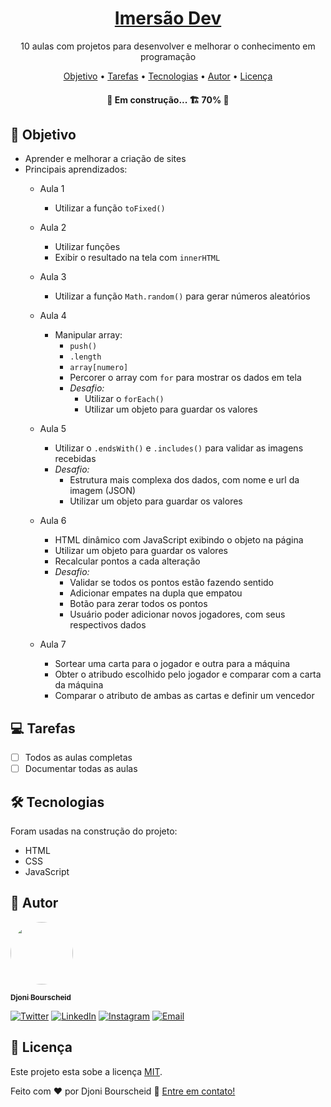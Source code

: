 <h1 align="center">
  <a href="https://djonibourscheid.github.io/imersao-dev/">Imersão Dev</a>
</h1>
<p align="center">10 aulas com projetos para desenvolver e melhorar o conhecimento em programação</p>

<p align="center">
  <a href="#-objetivo">Objetivo</a> •
  <a href="#-tarefas">Tarefas</a> •
  <a href="#-tecnologias">Tecnologias</a> •
  <a href="#-autor">Autor</a> •
  <a href="#-licença">Licença</a>
</p>

<h4 align="center">
	🚧 Em construção... 🏗 70% 🚧
</h4>


## 🎯 Objetivo
- Aprender e melhorar a criação de sites
- Principais aprendizados:
  - Aula 1
    - Utilizar a função `toFixed()`
  
  - Aula 2
    - Utilizar funções
    - Exibir o resultado na tela com `innerHTML`

  - Aula 3
    - Utilizar a função `Math.random()` para gerar números aleatórios
  
  - Aula 4
    - Manipular array:
      - `push()`
      - `.length`
      - `array[numero]`
      - Percorer o array com `for` para mostrar os dados em tela
      - *Desafio:*
        - Utilizar o `forEach()`
        - Utilizar um objeto para guardar os valores

  - Aula 5
    - Utilizar o `.endsWith()` e `.includes()` para validar as imagens recebidas
    - *Desafio:*
      - Estrutura mais complexa dos dados, com nome e url da imagem (JSON)
      - Utilizar um objeto para guardar os valores

  - Aula 6
    - HTML dinâmico com JavaScript exibindo o objeto na página
    - Utilizar um objeto para guardar os valores
    - Recalcular pontos a cada alteração
    - *Desafio:*
      - Validar se todos os pontos estão fazendo sentido
      - Adicionar empates na dupla que empatou
      - Botão para zerar todos os pontos
      - Usuário poder adicionar novos jogadores, com seus respectivos dados

  - Aula 7
    - Sortear uma carta para o jogador e outra para a máquina
    - Obter o atribudo escolhido pelo jogador e comparar com a carta da máquina
    - Comparar o atributo de ambas as cartas e definir um vencedor

## 💻 Tarefas
- [ ] Todos as aulas completas
- [ ] Documentar todas as aulas

## 🛠 Tecnologias
Foram usadas na construção do projeto:
- HTML
- CSS
- JavaScript

## 👋 Autor
<a href="https://github.com/djonibourscheid">
  <img style="border-radius: 50%" src="https://avatars.githubusercontent.com/u/62856037?v=4" width="100px">

  <sub><b>Djoni Bourscheid</b></sub>
</a>

[![Twitter](https://img.shields.io/badge/Twitter-informational?style=for-the-badge&logo=twitter&logoColor=white)](https://twitter.com/djonibourscheid)
[![LinkedIn](https://img.shields.io/badge/Linkedin-0A66C2?style=for-the-badge&logo=linkedin&logoColor=white)](https://www.linkedin.com/in/djonibourscheid/)
[![Instagram](https://img.shields.io/badge/Instagram-E4405F?style=for-the-badge&logo=instagram&logoColor=white)](https://www.instagram.com/djonibourscheid/)
[![Email](https://img.shields.io/badge/Gmail-D14836?style=for-the-badge&logo=gmail&logoColor=white)](mailto:djonibourscheid@gmail.com)


## 📝 Licença
Este projeto esta sobe a licença [MIT](./LICENSE).

Feito com ❤️ por Djoni Bourscheid 👋 [Entre em contato!](https://www.linkedin.com/in/djonibourscheid/)
